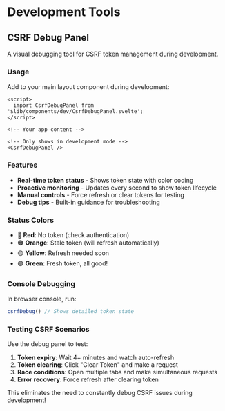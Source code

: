 # Development Tools

## CSRF Debug Panel

A visual debugging tool for CSRF token management during development.

### Usage

Add to your main layout component during development:

```svelte
<script>
  import CsrfDebugPanel from '$lib/components/dev/CsrfDebugPanel.svelte';
</script>

<!-- Your app content -->

<!-- Only shows in development mode -->
<CsrfDebugPanel />
```

### Features

- **Real-time token status** - Shows token state with color coding
- **Proactive monitoring** - Updates every second to show token lifecycle
- **Manual controls** - Force refresh or clear tokens for testing
- **Debug tips** - Built-in guidance for troubleshooting

### Status Colors

- 🔴 **Red**: No token (check authentication)
- 🟠 **Orange**: Stale token (will refresh automatically)  
- 🟡 **Yellow**: Refresh needed soon
- 🟢 **Green**: Fresh token, all good!

### Console Debugging

In browser console, run:
```javascript
csrfDebug() // Shows detailed token state
```

### Testing CSRF Scenarios

Use the debug panel to test:

1. **Token expiry**: Wait 4+ minutes and watch auto-refresh
2. **Token clearing**: Click "Clear Token" and make a request
3. **Race conditions**: Open multiple tabs and make simultaneous requests
4. **Error recovery**: Force refresh after clearing token

This eliminates the need to constantly debug CSRF issues during development!